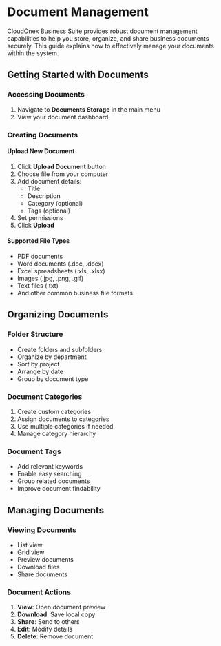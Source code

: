 # Document Management

CloudOnex Business Suite provides robust document management capabilities to help you store, organize, and share business documents securely. This guide explains how to effectively manage your documents within the system.

## Getting Started with Documents

### Accessing Documents

1.  Navigate to **Documents Storage** in the main menu
2.  View your document dashboard

### Creating Documents

#### Upload New Document

1.  Click **Upload Document** button
2.  Choose file from your computer
3.  Add document details:
    -   Title
    -   Description
    -   Category (optional)
    -   Tags (optional)
4.  Set permissions
5.  Click **Upload**

#### Supported File Types

-   PDF documents
-   Word documents (.doc, .docx)
-   Excel spreadsheets (.xls, .xlsx)
-   Images (.jpg, .png, .gif)
-   Text files (.txt)
-   And other common business file formats

## Organizing Documents

### Folder Structure

-   Create folders and subfolders
-   Organize by department
-   Sort by project
-   Arrange by date
-   Group by document type

### Document Categories

1.  Create custom categories
2.  Assign documents to categories
3.  Use multiple categories if needed
4.  Manage category hierarchy

### Document Tags

-   Add relevant keywords
-   Enable easy searching
-   Group related documents
-   Improve document findability

## Managing Documents

### Viewing Documents

-   List view
-   Grid view
-   Preview documents
-   Download files
-   Share documents

### Document Actions

1.  **View**: Open document preview
2.  **Download**: Save local copy
3.  **Share**: Send to others
4.  **Edit**: Modify details
5.  **Delete**: Remove document